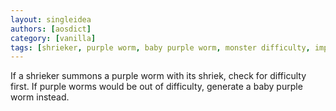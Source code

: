 ```yaml
---
layout: singleidea
authors: [aosdict]
category: [vanilla]
tags: [shrieker, purple worm, baby purple worm, monster difficulty, implemented in xnethack]
---
```

If a shrieker summons a purple worm with its shriek, check for difficulty first. If purple worms would be out of difficulty, generate a baby purple worm instead.
